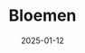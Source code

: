---
date: 2025-01-12
title: Bloemen
categories: ["Bloemen"]
resources:
  - src: margriet.0591.jpg
    params:
      cover: true
---